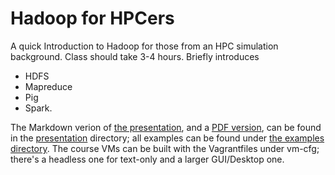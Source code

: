 Hadoop for HPCers
=====================

A quick Introduction to Hadoop for those from an HPC simulation
background.  Class should take 3-4 hours. Briefly introduces

* HDFS
* Mapreduce
* Pig
* Spark.

The Markdown verion of [the presentation](presentation/presentation.md),
and a [PDF version](presentation/keynote-presentation.pdf), can be found in the [presentation](presentation)
directory; all examples can be found under [the examples
directory](examples).  The course VMs can be built with the
Vagrantfiles under vm-cfg; there's a headless one for text-only and
a larger GUI/Desktop one.

